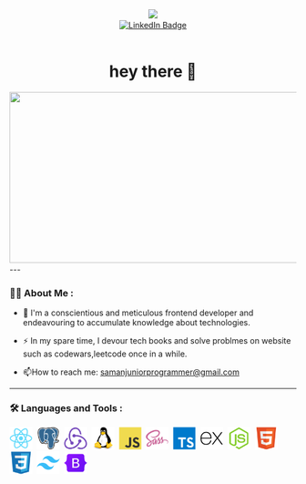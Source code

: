 <div id="header" align="center">
  <img src="https://media.giphy.com/media/VTtANKl0beDFQRLDTh/giphy.gif" width="100"/>
  <div id="badges">
  <a href="https://www.linkedin.com/in/saman-rampage-3b8a27293/">
    <img src="https://img.shields.io/badge/LinkedIn-blue?style=for-the-badge&logo=linkedin&logoColor=white" alt="LinkedIn Badge"/>
  </a>
</div>
  <img src="https://komarev.com/ghpvc/?username=saman-karashi&style=flat-square&color=blue" alt=""/>
  <h1>
  hey there
  👋
</h1>
</div>
<div align="center">
  <img src="https://media.giphy.com/media/dWesBcTLavkZuG35MI/giphy.gif" width="600" height="300"/>
</div>
---

### :woman_technologist: About Me :
- :telescope: I'm a conscientious and meticulous frontend developer and endeavouring to accumulate knowledge about technologies.

- :zap: In my spare time, I devour tech books and solve problmes on website such as codewars,leetcode once in a while.

- :mailbox:How to reach me: samanjuniorprogrammer@gmail.com

---

### :hammer_and_wrench: Languages and Tools :
<div>
  <img src="https://github.com/devicons/devicon/blob/master/icons/react/react-original.svg" width="40px" height="40px" title="React" alt="React" />&nbsp
  <img src="https://github.com/devicons/devicon/blob/master/icons/postgresql/postgresql-original.svg" width="40px" height="40px" title="Postgresql" alt="Postgersql" />&nbsp
  <img src="https://github.com/devicons/devicon/blob/master/icons/redux/redux-original.svg" width="40px" height="40px" title="Redux" alt="Redux" />&nbsp
  <img src="https://github.com/devicons/devicon/blob/master/icons/linux/linux-original.svg" width="40px" height="40px" title="Linux" alt="Linux" />&nbsp
  <img src="https://github.com/devicons/devicon/blob/master/icons/javascript/javascript-original.svg" width="40px" height="40px" title="Javascript" alt="Javascript" />&nbsp
  <img src="https://github.com/devicons/devicon/blob/master/icons/sass/sass-original.svg" width="40px" height="40px" title="Sass" alt="Sass" />&nbsp
  <img src="https://github.com/devicons/devicon/blob/master/icons/typescript/typescript-original.svg" width="40px" height="40px" title="Typescript" alt="Typescript" />&nbsp
  <img src="https://github.com/devicons/devicon/blob/master/icons/express/express-original.svg" width="40px" height="40px" title="Express" alt="Express" />&nbsp
  <img src="https://github.com/devicons/devicon/blob/master/icons/nodejs/nodejs-original.svg" width="40px" height="40px" title="NodeJS" alt="NodeJS" />&nbsp
  <img src="https://github.com/devicons/devicon/blob/master/icons/html5/html5-original.svg" width="40px" height="40px" title="HTML" alt="HTML" />&nbsp
  <img src="https://github.com/devicons/devicon/blob/master/icons/css3/css3-original.svg" width="40px" height="40px" title="CSS" alt="CSS" />&nbsp
  <img src="https://github.com/devicons/devicon/blob/master/icons/tailwindcss/tailwindcss-plain.svg" width="40px" height="40px" title="Tailwind" alt="Tailwind" />&nbsp
  <img src="https://github.com/devicons/devicon/blob/master/icons/bootstrap/bootstrap-original.svg" width="40px" height="40px" title="Bootstrap" alt="Bootstrap" />&nbsp
</div>

